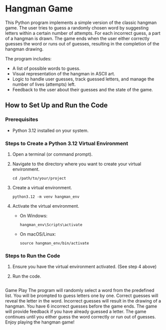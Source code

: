 # Hangman Game

This Python program implements a simple version of the classic hangman game. The user tries to guess a randomly chosen word by suggesting letters within a certain number of attempts. For each incorrect guess, a part of a hangman is drawn. The game ends when the user either correctly guesses the word or runs out of guesses, resulting in the completion of the hangman drawing.

The program includes:

- A list of possible words to guess.
- Visual representation of the hangman in ASCII art.
- Logic to handle user guesses, track guessed letters, and manage the number of lives (attempts) left.
- Feedback to the user about their guesses and the state of the game.

## How to Set Up and Run the Code

### Prerequisites

- Python 3.12 installed on your system.

### Steps to Create a Python 3.12 Virtual Environment

1. Open a terminal (or command prompt).
1. Navigate to the directory where you want to create your virtual environment.

    ```shell
    cd /path/to/your/project
    ```

1. Create a virtual environment.

    ```shell
    python3.12 -m venv hangman_env
    ```

1. Activate the virtual environment.

    - On Windows:

        ```shell
        hangman_env\Scripts\activate
        ```

    - On macOS/Linux:

        ```shell
        source hangman_env/bin/activate
        ```
    

### Steps to Run the Code

1. Ensure you have the virtual environment activated. (See step 4 above)
1. Run the code.

    ```shell

    ```

Game Play
The program will randomly select a word from the predefined list.
You will be prompted to guess letters one by one.
Correct guesses will reveal the letter in the word.
Incorrect guesses will result in the drawing of a hangman. You have 6 incorrect guesses before the game ends.
The game will provide feedback if you have already guessed a letter.
The game continues until you either guess the word correctly or run out of guesses.
Enjoy playing the hangman game!